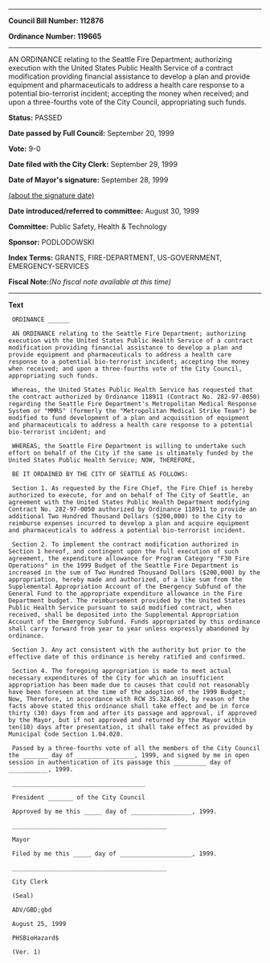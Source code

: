 

********

**Council Bill Number: 112876**
   
**Ordinance Number: 119665**
********

 AN ORDINANCE relating to the Seattle Fire Department; authorizing execution with the United States Public Health Service of a contract modification providing financial assistance to develop a plan and provide equipment and pharmaceuticals to address a health care response to a potential bio-terrorist incident; accepting the money when received; and upon a three-fourths vote of the City Council, appropriating such funds.

**Status:** PASSED
   
**Date passed by Full Council:** September 20, 1999
   
**Vote:** 9-0
   
**Date filed with the City Clerk:** September 29, 1999
   
**Date of Mayor's signature:** September 28, 1999
   
[(about the signature date)](/~public/approvaldate.htm)
   
   
   
**Date introduced/referred to committee:** August 30, 1999
   
**Committee:** Public Safety, Health & Technology
   
**Sponsor:** PODLODOWSKI
   
   
**Index Terms:** GRANTS, FIRE-DEPARTMENT, US-GOVERNMENT, EMERGENCY-SERVICES

**Fiscal Note:**_(No fiscal note available at this time)_

********

**Text**
   
```
 ORDINANCE ______

 AN ORDINANCE relating to the Seattle Fire Department; authorizing execution with the United States Public Health Service of a contract modification providing financial assistance to develop a plan and provide equipment and pharmaceuticals to address a health care response to a potential bio-terrorist incident; accepting the money when received; and upon a three-fourths vote of the City Council, appropriating such funds.

 Whereas, the United States Public Health Service has requested that the contract authorized by Ordinance 118911 (Contract No. 282-97-0050) regarding the Seattle Fire Department's Metropolitan Medical Response System or "MMRS" (formerly the "Metropolitan Medical Strike Team") be modified to fund development of a plan and acquisition of equipment and pharmaceuticals to address a health care response to a potential bio-terrorist incident; and

 WHEREAS, the Seattle Fire Department is willing to undertake such effort on behalf of the City if the same is ultimately funded by the United States Public Health Service; NOW, THEREFORE,

 BE IT ORDAINED BY THE CITY OF SEATTLE AS FOLLOWS:

 Section 1. As requested by the Fire Chief, the Fire Chief is hereby authorized to execute, for and on behalf of The City of Seattle, an agreement with the United States Public Health Department modifying Contract No. 282-97-0050 authorized by Ordinance 118911 to provide an additional Two Hundred Thousand Dollars ($200,000) to the City to reimburse expenses incurred to develop a plan and acquire equipment and pharmaceuticals to address a potential bio-terrorist incident.

 Section 2. To implement the contract modification authorized in Section 1 hereof, and contingent upon the full execution of such agreement, the expenditure allowance for Program Category "F30 Fire Operations" in the 1999 Budget of the Seattle Fire Department is increased in the sum of Two Hundred Thousand Dollars ($200,000) by the appropriation, hereby made and authorized, of a like sum from the Supplemental Appropriation Account of the Emergency Subfund of the General Fund to the appropriate expenditure allowance in the Fire Department budget. The reimbursement provided by the United States Public Health Service pursuant to said modified contract, when received, shall be deposited into the Supplemental Appropriation Account of the Emergency Subfund. Funds appropriated by this ordinance shall carry forward from year to year unless expressly abandoned by ordinance.

 Section 3. Any act consistent with the authority but prior to the effective date of this ordinance is hereby ratified and confirmed.

 Section 4. The foregoing appropriation is made to meet actual necessary expenditures of the City for which an insufficient appropriation has been made due to causes that could not reasonably have been foreseen at the time of the adoption of the 1999 Budget; Now, Therefore, in accordance with RCW 35.32A.060, by reason of the facts above stated this ordinance shall take effect and be in force thirty (30) days from and after its passage and approval, if approved by the Mayor, but if not approved and returned by the Mayor within ten(10) days after presentation, it shall take effect as provided by Municipal Code Section 1.04.020.

 Passed by a three-fourths vote of all the members of the City Council the _______ day of ________________, 1999, and signed by me in open session in authentication of its passage this _________ day of ___________, 1999.

 _____________________________________

 President _______ of the City Council

 Approved by me this _____ day of _________________, 1999.

 ___________________________________________

 Mayor

 Filed by me this _____ day of ____________________, 1999.

 ___________________________________________

 City Clerk

 (Seal)

 ADV/GBD;gbd

 August 25, 1999

 PHSBioHazard$

 (Ver. 1)

```
